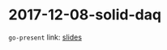 2017-12-08-solid-daq
====================

`go-present` link: [slides](https://talks.godoc.org/github.com/sbinet/talks/2017/2017-12-08-solid-daq/talk.slide)

